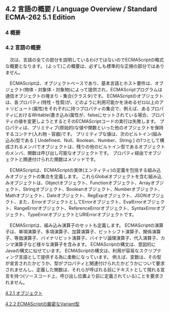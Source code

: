 4.2 言語の概要 / Language Overview / Standard ECMA-262 5.1 Edition
------------------------------------------------------------------

### 4 概要

### 4.2 言語の概要

　次は、言語の全ての部分を説明しているわけではないのでECMAScriptの略式な概要となります。
(よって)この概要は、必ずしも標準的な正規の部分ではありません。

　ECMAScriptは、オブジェクトベースであり、基本言語とホスト要件は、オブジェクト(物体・対象体・対象物)によって提供され、ECMAScriptプログラムは通信オブジェクトの塊まり・集合(クラスタ)です。
ECMAScriptのオブジェクトは、各プロパティ(特性・性質)が、どのように利用可能かを決めるゼロ以上のアトリビュート(属性)をそれぞれに持つプロパティの集合で、例えば、あるプロパティにおけるWritable(書き込み)属性が、falseにセットされている場合、プロパティの値を変更しようとするとそのECMAScriptコードの実行は失敗します。
プロパティは、プリミティブ(原始的)な値や関数といった他のオブジェクトを保持するコンテナ(入れ物・容器)です。
プリミティブな値は、次のビルトイン(組み込み)型である [
Undefined、Null、Boolean、Number、String ]
の1つとして構成されるメンバでオブジェクトは、残りの他のビルトイン型であるオブジェクトのメンバ、関数は呼び出し可能なオブジェクトです。
プロパティ経由でオブジェクトと関連付けられた関数はメソッドです。

　ECMAScriptは、ECMAScriptの実体(エンティティ)の定義を包括する組み込みオブジェクトの集合を定義します。
これらGlobalオブジェクトを含む組み込みオブジェクトは、Objectオブジェクト、Functionオブジェクト、Arrayオブジェクト、Stringオブジェクト、Booleanオブジェクト、Numberオブジェクト、Mathオブジェクト、Dateオブジェクト、RegExpオブジェクト、JSONオブジェクト、また、ErrorオブジェクトとしてErrorオブジェクト、EvalErrorオブジェクト、RangeErrorオブジェクト、ReferenceErrorオブジェクト、SyntaxErrorオブジェクト、TypeErrorオブジェクトとURIErrorオブジェクトです。

　ECMAScriptは、組み込み演算子のセットも定義します。
ECMAScriptの演算子は、単項演算子、多項演算子、加算演算子、ビットシフト演算子、関係演算子、等価演算子、バイナリビット演算子、バイナリ論理演算子、代入演算子、カンマ演算子など様々な演算子を含みます。
ECMAScriptの構文は、意図的にJavaの構文に似せています。
ECMAScriptの構文は、利用が容易なスクリプティング言語として提供する為に柔軟になっています。
例えば、変数は、その型が宣言されたかどうか、型がプロパティと関連付けられたかどうかについて要求されませんし、定義した関数は、それらが呼ばれる前にテキストとして現れる宣言を持つ(ソースコード上、呼び出し位置より前に定義されている)ことを要求されません。

[4.2.1
オブジェクト](/hp/it/internet/homepage/script/ecmascript/ecma262_51/contents/4/4_2/4_2_1/ "オブジェクト")

[4.2.2
ECMAScriptの厳密なVariant型](/hp/it/internet/homepage/script/ecmascript/ecma262_51/contents/4/4_2/4_2_2/ "ECMAScriptの厳密なVariant型")
